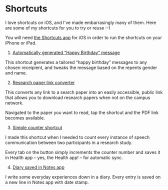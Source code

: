 # Shortcuts
I love shortcuts on iOS, and I've made embarrasingly many of them. Here are some of my shortcuts for you to try or reuse :-) 

You will need [the Shortcuts app](https://itunes.apple.com/us/app/shortcuts/id915249334?mt=8 "Shortcuts app for iOS") for iOS in order to run the shortcuts on your iPhone or iPad.

1. [Automatically generated “Happy Birthday” message](https://www.icloud.com/shortcuts/7653857dc22b43e6b6e7de1bdc8dada9 "Automatically generated “Happy Birthday” message")

This shortcut generates a tailored “happy birthday” messages to any chosen receipient, and tweaks the message based on the repents gender and name.

2. [Research paper link converter](https://www.icloud.com/shortcuts/ae1102c1ed4445cb928d56e04befcd7d "Research paper link converter")

This converts any link to a search paper into an easily accessible, public link that allows you to download research papers when not on the campus network. 

Navigated to the paper you want to read, tap the shortcut and the PDF link becomes available.

3. [Simple counter shortcut](https://www.icloud.com/shortcuts/ee2b3f5942e14631a137cd873b474552
 "Simple counter shortcut")

I made this shortcut when I needed to count every instance of speech communication between two participants in a research study.

Every tab on the button simply increments the counter number and saves it in Health app – yes, the Health app! – for automatic sync.

4. [Diary saved in Notes app](https://www.icloud.com/shortcuts/da868175766a45e499eefe48cbcd3a72
 "Diary saved in Notes app")

I write some everyday experiences down in a diary. Every entry is saved on a new line in Notes app with date stamp. 
